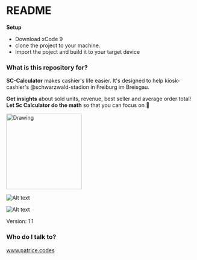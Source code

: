 # README #

**Setup**
- Download xCode 9
- clone the project to your machine. 
- Import the poject and build it to your target device

### What is this repository for? ###

**SC-Calculator** makes cashier's life easier. 
It's designed to help kiosk-cashier's  @schwarzwald-stadion in Freiburg im Breisgau.

**Get insights** about sold units, revenue, best seller and average order total!
**Let Sc Calculator do the math** so that you can focus on 🍻

<img src="https://i.imgur.com/rWg7i2Q.png" alt="Drawing" style="width: 200px;"/>


![Alt text](https://i.imgur.com/rWg7i2Q.png "Calculation scenario")

![Alt text](https://i.imgur.com/NXFopHe.png "Statistics scenario")



Version: 1.1


### Who do I talk to? ###

www.patrice.codes